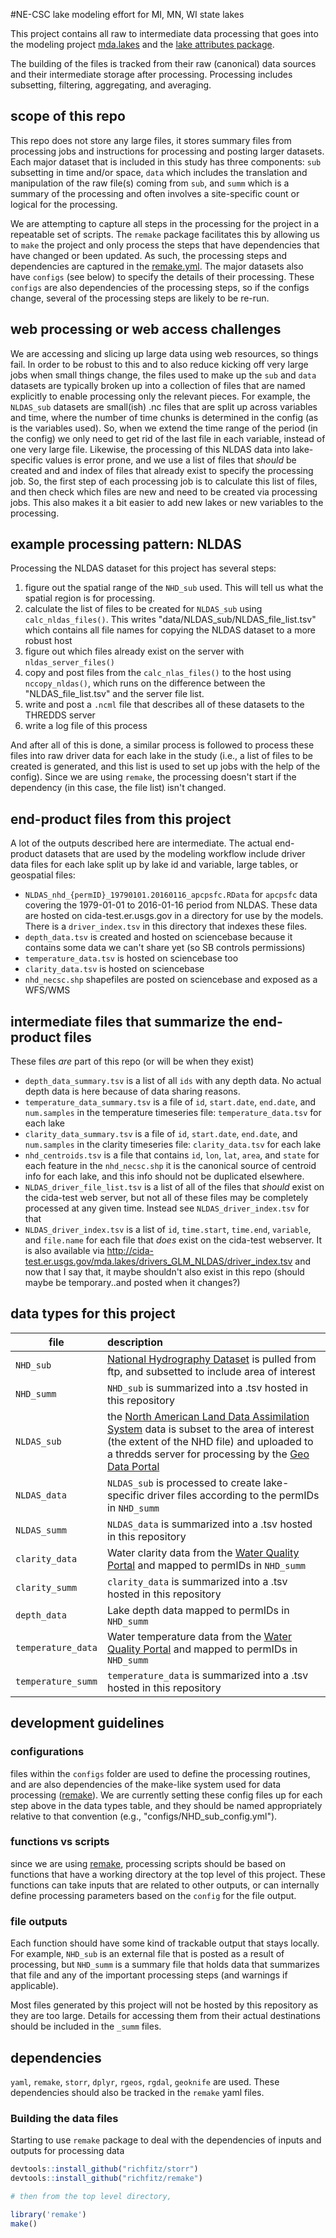 #NE-CSC lake modeling effort for MI, MN, WI state lakes

This project contains all raw to intermediate data processing that goes into the modeling project [mda.lakes](https://github.com/USGS-R/mda.lakes) and the [lake attributes package](https://github.com/USGS-R/lakeattributes).

The building of the files is tracked from their raw (canonical) data sources and their intermediate storage after processing. Processing includes subsetting, filtering, aggregating, and averaging. 


## scope of this repo  
This repo does not store any large files, it stores summary files from processing jobs and instructions for processing and posting larger datasets. Each major dataset that is included in this study has three components: `sub` subsetting in time and/or space, `data` which includes the translation and manipulation of the raw file(s) coming from `sub`, and `summ` which is a summary of the processing and often involves a site-specific count or logical for the processing.   

We are attempting to capture all steps in the processing for the project in a repeatable set of scripts. The `remake` package facilitates this by allowing us to `make` the project and only process the steps that have dependencies that have changed or been updated. As such, the processing steps and dependencies are captured in the [remake.yml](remake.yml). The major datasets also have `configs` (see below) to specify the details of their processing. These `configs` are also dependencies of the processing steps, so if the configs change, several of the processing steps are likely to be re-run. 

## web processing or web access challenges  
We are accessing and slicing up large data using web resources, so things fail. In order to be robust to this and to also reduce kicking off very large jobs when small things change, the files used to make up the `sub` and `data` datasets are typically broken up into a collection of files that are named explicitly to enable processing only the relevant pieces. For example, the `NLDAS_sub` datasets are small(ish) .nc files that are split up across variables and time, where the number of time chunks is determined in the config (as is the variables used). So, when we extend the time range of the period (in the config) we only need to get rid of the last file in each variable, instead of one very large file. Likewise, the processing of this NLDAS data into lake-specific values is error prone, and we use a list of files that *should* be created and and index of files that already exist to specify the processing job. So, the first step of each processing job is to calculate this list of files, and then check which files are new and need to be created via processing jobs. This also makes it a bit easier to add new lakes or new variables to the processing. 

## example processing pattern: NLDAS
Processing the NLDAS dataset for this project has several steps:
1) figure out the spatial range of the `NHD_sub` used. This will tell us what the spatial region is for processing. 
2) calculate the list of files to be created for `NLDAS_sub` using `calc_nldas_files()`. This writes "data/NLDAS_sub/NLDAS_file_list.tsv" which contains all file names for copying the NLDAS dataset to a more robust host
3) figure out which files already exist on the server with `nldas_server_files()`
4) copy and post files from the `calc_nlas_files()` to the host using `nccopy_nldas()`, which runs on the difference between the "NLDAS_file_list.tsv" and the server file list.
5) write and post a `.ncml` file that describes all of these datasets to the THREDDS server
6) write a log file of this process  

And after all of this is done, a similar process is followed to process these files into raw driver data for each lake in the study (i.e., a list of files to be created is generated, and this list is used to set up jobs with the help of the config). Since we are using `remake`, the processing doesn't start if the dependency (in this case, the file list) isn't changed. 

## end-product files from this project  
A lot of the outputs described here are intermediate. The actual end-product datasets that are used by the modeling workflow include driver data files for each lake split up by lake id and variable, large tables, or geospatial files: 
 * `NLDAS_nhd_{permID}_19790101.20160116_apcpsfc.RData` for `apcpsfc` data covering the 1979-01-01 to 2016-01-16 period from NLDAS. These data are hosted on cida-test.er.usgs.gov in a directory for use by the models. There is a `driver_index.tsv` in this directory that indexes these files. 
 * `depth_data.tsv` is created and hosted on sciencebase because it contains some data we can't share yet (so SB controls permissions)
 * `temperature_data.tsv` is hosted on sciencebase too
 * `clarity_data.tsv` is hosted on sciencebase
 * `nhd_necsc.shp` shapefiles are posted on sciencebase and exposed as a WFS/WMS
 
## intermediate files that summarize the end-product files  
These files *are* part of this repo (or will be when they exist)
 * `depth_data_summary.tsv` is a list of all `ids` with any depth data. No actual depth data is here because of data sharing reasons. 
 * `temperature_data_summary.tsv` is a file of `id`, `start.date`, `end.date`, and `num.samples` in the temperature timeseries file: `temperature_data.tsv` for each lake
 * `clarity_data_summary.tsv` is a file of `id`, `start.date`, `end.date`, and `num.samples` in the clarity timeseries file: `clarity_data.tsv` for each lake
 * `nhd_centroids.tsv` is a file that contains `id`, `lon`, `lat`, `area`, and `state` for each feature in the `nhd_necsc.shp` it is the canonical source of centroid info for each lake, and this info should not be duplicated elsewhere. 
 * `NLDAS_driver_file_list.tsv` is a list of all of the files that *should* exist on the cida-test web server, but not all of these files may be completely processed at any given time. Instead see `NLDAS_driver_index.tsv` for that
 * `NLDAS_driver_index.tsv` is a list of `id`, `time.start`, `time.end`, `variable`, and `file.name` for each file that *does* exist on the cida-test webserver. It is also available via http://cida-test.er.usgs.gov/mda.lakes/drivers_GLM_NLDAS/driver_index.tsv and now that I say that, it maybe shouldn't also exist in this repo (should maybe be temporary..and posted when it changes?)

## data types for this project

| file     | description                                                        |
|--------------|:-------------------------------------------------------------|
| `NHD_sub`     | [National Hydrography Dataset](http://nhd.usgs.gov/) is pulled from ftp, and subsetted to include area of interest   |
| `NHD_summ`    | `NHD_sub` is summarized into a .tsv hosted in this repository |
| `NLDAS_sub`   | the [North American Land Data Assimilation System](http://ldas.gsfc.nasa.gov/nldas/) data is subset to the area of interest (the extent of the NHD file) and uploaded to a thredds server for processing by the [Geo Data Portal](http://cida.usgs.gov/gdp) |
| `NLDAS_data`    | `NLDAS_sub` is processed to create lake-specific driver files according to the permIDs in `NHD_summ` |
| `NLDAS_summ`    | `NLDAS_data` is summarized into a .tsv hosted in this repository |
| `clarity_data`  | Water clarity data from the [Water Quality Portal](http://waterqualitydata.us/) and mapped to permIDs in `NHD_summ` |
| `clarity_summ`  | `clarity_data` is summarized into a .tsv hosted in this repository |
| `depth_data`  | Lake depth data mapped to permIDs in `NHD_summ` |
| `temperature_data`  | Water temperature data from the [Water Quality Portal](http://waterqualitydata.us/) and mapped to permIDs in `NHD_summ` |
| `temperature_summ`  | `temperature_data` is summarized into a .tsv hosted in this repository |

## development guidelines  

### configurations
files within the `configs` folder are used to define the processing routines, and are also dependencies of the make-like system used for data processing ([remake](https://github.com/richfitz/remake)). We are currently setting these config files up for each step above in the data types table, and they should be named appropriately relative to that convention (e.g., "configs/NHD_sub_config.yml").  

### functions vs scripts
since we are using [remake](https://github.com/richfitz/remake), processing scripts should be based on functions that have a working directory at the top level of this project. These functions can take inputs that are related to other outputs, or can internally define processing parameters based on the `config` for the file output.

### file outputs
Each function should have some kind of trackable output that stays locally. For example, `NHD_sub` is an external file that is posted as a result of processing, but `NHD_summ` is a summary file that holds data that summarizes that file and any of the important processing steps (and warnings if applicable).  

Most files generated by this project will not be hosted by this repository as they are too large. Details for accessing them from their actual destinations should be included in the `_summ` files. 


## dependencies
`yaml`, `remake`, `storr`, `dplyr`, `rgeos`, `rgdal`, `geoknife` are used. These dependencies should also be tracked in the `remake` yaml files. 

### Building the data files

Starting to use `remake` package to deal with the dependencies of inputs and outputs for processing data

```r
devtools::install_github("richfitz/storr")
devtools::install_github("richfitz/remake")

# then from the top level directory, 

library('remake')
make()
```
